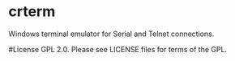 # crterm
Windows terminal emulator for Serial and Telnet connections.

#License
GPL 2.0. Please see LICENSE files for terms of the GPL.
